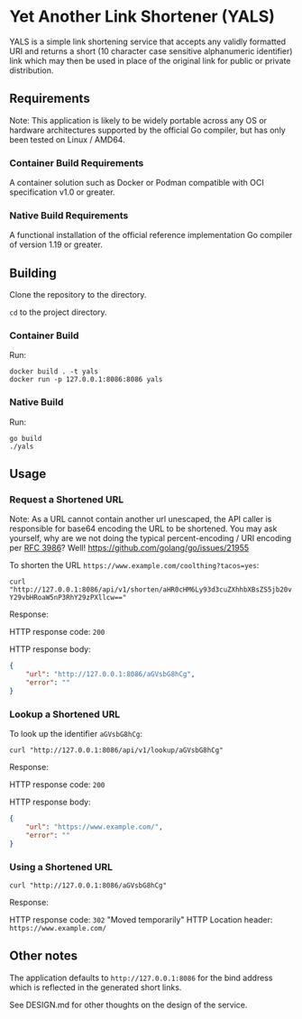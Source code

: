 # Yet Another Link Shortener (YALS)

YALS is a simple link shortening service that accepts any validly formatted URI and returns a short (10 character case sensitive alphanumeric identifier) link which may then be used in place of the original link for public or private distribution.

## Requirements

Note: This application is likely to be widely portable across any OS or hardware architectures supported by the official Go compiler, but has only been tested on Linux / AMD64.

### Container Build Requirements

A container solution such as Docker or Podman compatible with OCI specification v1.0 or greater.

### Native Build Requirements

A functional installation of the official reference implementation Go compiler of version 1.19 or greater.

## Building

Clone the repository to the directory.

`cd` to the project directory.

### Container Build

Run:

```
docker build . -t yals
docker run -p 127.0.0.1:8086:8086 yals
```

### Native Build

Run:

```
go build
./yals
```

## Usage

### Request a Shortened URL

Note: As a URL cannot contain another url unescaped, the API caller is responsible for base64 encoding the URL to be shortened. You may ask yourself, why are we not doing the typical percent-encoding / URI encoding per [RFC 3986](https://www.rfc-editor.org/rfc/rfc3986.html#page-12)? Well! https://github.com/golang/go/issues/21955

To shorten the URL `https://www.example.com/coolthing?tacos=yes`:

`curl "http://127.0.0.1:8086/api/v1/shorten/aHR0cHM6Ly93d3cuZXhhbXBsZS5jb20vY29vbHRoaW5nP3RhY29zPXllcw=="`

Response:


HTTP response code: `200`

HTTP response body:

```json
{
    "url": "http://127.0.0.1:8086/aGVsbG8hCg",
    "error": ""
}
```

### Lookup a Shortened URL

To look up the identifier `aGVsbG8hCg`:

`curl "http://127.0.0.1:8086/api/v1/lookup/aGVsbG8hCg"`

Response:

HTTP response code: `200`

HTTP response body:

```json
{
    "url": "https://www.example.com/",
    "error": ""
}

```

### Using a Shortened URL

`curl "http://127.0.0.1:8086/aGVsbG8hCg"`

Response:

HTTP response code: `302` "Moved temporarily"
HTTP Location header: `https://www.example.com/`

## Other notes

The application defaults to `http://127.0.0.1:8086` for the bind address which is reflected in the generated short links.

See DESIGN.md for other thoughts on the design of the service.
